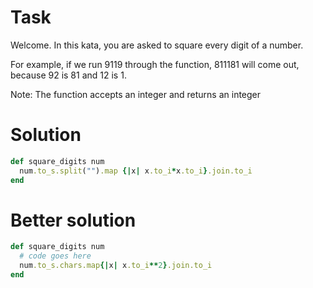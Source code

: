 # Task
Welcome. In this kata, you are asked to square every digit of a number.

For example, if we run 9119 through the function, 811181 will come out, because 92 is 81 and 12 is 1.

Note: The function accepts an integer and returns an integer

# Solution
```ruby
def square_digits num
  num.to_s.split("").map {|x| x.to_i*x.to_i}.join.to_i
end
```

# Better solution
```ruby
def square_digits num
  # code goes here
  num.to_s.chars.map{|x| x.to_i**2}.join.to_i
end
```
